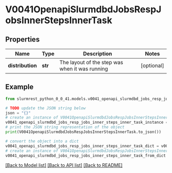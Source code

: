 # V0041OpenapiSlurmdbdJobsRespJobsInnerStepsInnerTask


## Properties

Name | Type | Description | Notes
------------ | ------------- | ------------- | -------------
**distribution** | **str** | The layout of the step was when it was running | [optional] 

## Example

```python
from slurmrest_python_0_0_41.models.v0041_openapi_slurmdbd_jobs_resp_jobs_inner_steps_inner_task import V0041OpenapiSlurmdbdJobsRespJobsInnerStepsInnerTask

# TODO update the JSON string below
json = "{}"
# create an instance of V0041OpenapiSlurmdbdJobsRespJobsInnerStepsInnerTask from a JSON string
v0041_openapi_slurmdbd_jobs_resp_jobs_inner_steps_inner_task_instance = V0041OpenapiSlurmdbdJobsRespJobsInnerStepsInnerTask.from_json(json)
# print the JSON string representation of the object
print(V0041OpenapiSlurmdbdJobsRespJobsInnerStepsInnerTask.to_json())

# convert the object into a dict
v0041_openapi_slurmdbd_jobs_resp_jobs_inner_steps_inner_task_dict = v0041_openapi_slurmdbd_jobs_resp_jobs_inner_steps_inner_task_instance.to_dict()
# create an instance of V0041OpenapiSlurmdbdJobsRespJobsInnerStepsInnerTask from a dict
v0041_openapi_slurmdbd_jobs_resp_jobs_inner_steps_inner_task_from_dict = V0041OpenapiSlurmdbdJobsRespJobsInnerStepsInnerTask.from_dict(v0041_openapi_slurmdbd_jobs_resp_jobs_inner_steps_inner_task_dict)
```
[[Back to Model list]](../README.md#documentation-for-models) [[Back to API list]](../README.md#documentation-for-api-endpoints) [[Back to README]](../README.md)


